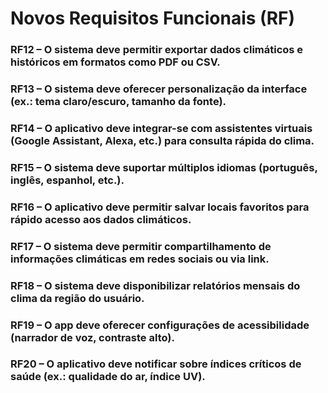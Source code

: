 # Novos Requisitos Funcionais (RF)

### RF12 – O sistema deve permitir exportar dados climáticos e históricos em formatos como PDF ou CSV.
### RF13 – O sistema deve oferecer personalização da interface (ex.: tema claro/escuro, tamanho da fonte).
### RF14 – O aplicativo deve integrar-se com assistentes virtuais (Google Assistant, Alexa, etc.) para consulta rápida do clima.
### RF15 – O sistema deve suportar múltiplos idiomas (português, inglês, espanhol, etc.).
### RF16 – O aplicativo deve permitir salvar locais favoritos para rápido acesso aos dados climáticos.
### RF17 – O sistema deve permitir compartilhamento de informações climáticas em redes sociais ou via link.
### RF18 – O sistema deve disponibilizar relatórios mensais do clima da região do usuário.
### RF19 – O app deve oferecer configurações de acessibilidade (narrador de voz, contraste alto).
### RF20 – O aplicativo deve notificar sobre índices críticos de saúde (ex.: qualidade do ar, índice UV).
